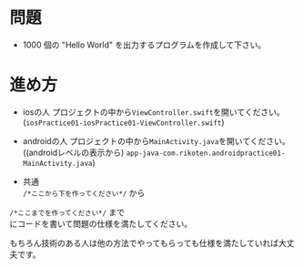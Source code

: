 # 問題
- 1000 個の "Hello World" を出力するプログラムを作成して下さい。

# 進め方
- iosの人
プロジェクトの中から`ViewController.swift`を開いてください。  
(`iosPractice01-iosPractice01-ViewController.swift`)  
  
- androidの人
プロジェクトの中から`MainActivity.java`を開いてください。  
((androidレベルの表示から) `app-java-com.rikoten.androidpractice01-MainActivity.java`)  
  
  
- 共通  
`/*ここから下を作ってください*/` から  
  
`/*ここまでを作ってください*/` まで  
にコードを書いて問題の仕様を満たしてください。  
  
もちろん技術のある人は他の方法でやってもらっても仕様を満たしていれば大丈夫です。  
